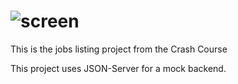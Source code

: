 # ![screen](https://github.com/odenra/react-jobsPageWebsite/assets/63664001/dc635d41-770e-467e-8f06-b7087e16957d)

This is the jobs listing project from the Crash Course

This project uses JSON-Server for a mock backend.

